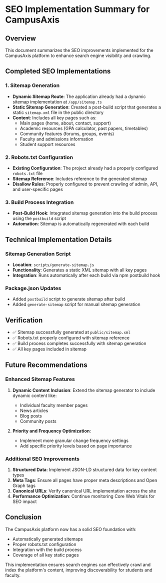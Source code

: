 # SEO Implementation Summary for CampusAxis

## Overview
This document summarizes the SEO improvements implemented for the CampusAxis platform to enhance search engine visibility and crawling.

## Completed SEO Implementations

### 1. Sitemap Generation
- **Dynamic Sitemap Route**: The application already had a dynamic sitemap implementation at `/app/sitemap.ts`
- **Static Sitemap Generation**: Created a post-build script that generates a static `sitemap.xml` file in the public directory
- **Content**: Includes all key pages such as:
  - Main pages (home, about, contact, support)
  - Academic resources (GPA calculator, past papers, timetables)
  - Community features (forums, groups, events)
  - Faculty and admissions information
  - Student support resources

### 2. Robots.txt Configuration
- **Existing Configuration**: The project already had a properly configured `robots.txt` file
- **Sitemap Reference**: Includes reference to the generated sitemap
- **Disallow Rules**: Properly configured to prevent crawling of admin, API, and user-specific pages

### 3. Build Process Integration
- **Post-Build Hook**: Integrated sitemap generation into the build process using the `postbuild` script
- **Automation**: Sitemap is automatically regenerated with each build

## Technical Implementation Details

### Sitemap Generation Script
- **Location**: `scripts/generate-sitemap.js`
- **Functionality**: Generates a static XML sitemap with all key pages
- **Integration**: Runs automatically after each build via npm postbuild hook

### Package.json Updates
- Added `postbuild` script to generate sitemap after build
- Added `generate-sitemap` script for manual sitemap generation

## Verification
- ✅ Sitemap successfully generated at `public/sitemap.xml`
- ✅ Robots.txt properly configured with sitemap reference
- ✅ Build process completes successfully with sitemap generation
- ✅ All key pages included in sitemap

## Future Recommendations

### Enhanced Sitemap Features
1. **Dynamic Content Inclusion**: Extend the sitemap generator to include dynamic content like:
   - Individual faculty member pages
   - News articles
   - Blog posts
   - Community posts

2. **Priority and Frequency Optimization**: 
   - Implement more granular change frequency settings
   - Add specific priority levels based on page importance

### Additional SEO Improvements
1. **Structured Data**: Implement JSON-LD structured data for key content types
2. **Meta Tags**: Ensure all pages have proper meta descriptions and Open Graph tags
3. **Canonical URLs**: Verify canonical URL implementation across the site
4. **Performance Optimization**: Continue monitoring Core Web Vitals for SEO impact

## Conclusion
The CampusAxis platform now has a solid SEO foundation with:
- Automatically generated sitemaps
- Proper robots.txt configuration
- Integration with the build process
- Coverage of all key static pages

This implementation ensures search engines can effectively crawl and index the platform's content, improving discoverability for students and faculty.